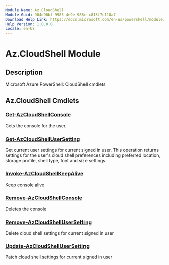 ```yaml
---
Module Name: Az.CloudShell
Module Guid: 904d96bf-9985-4e9e-988e-c815f7c118a7
Download Help Link: https://docs.microsoft.com/en-us/powershell/module/az.cloudshell
Help Version: 1.0.0.0
Locale: en-US
---
```


# Az.CloudShell Module
## Description
Microsoft Azure PowerShell: CloudShell cmdlets

## Az.CloudShell Cmdlets
### [Get-AzCloudShellConsole](Get-AzCloudShellConsole.md)
Gets the console for the user.

### [Get-AzCloudShellUserSetting](Get-AzCloudShellUserSetting.md)
Get current user settings for current signed in user.
This operation returns settings for the user's cloud shell preferences including preferred location, storage profile, shell type, font and size settings.

### [Invoke-AzCloudShellKeepAlive](Invoke-AzCloudShellKeepAlive.md)
Keep console alive

### [Remove-AzCloudShellConsole](Remove-AzCloudShellConsole.md)
Deletes the console

### [Remove-AzCloudShellUserSetting](Remove-AzCloudShellUserSetting.md)
Delete cloud shell settings for current signed in user

### [Update-AzCloudShellUserSetting](Update-AzCloudShellUserSetting.md)
Patch cloud shell settings for current signed in user

